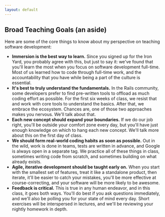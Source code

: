 ```yaml
---
layout: default
---
```


## Broad Teaching Goals (an aside)

Here are some of the core things to know about my perspective on teaching software development:

* **Immersion is the best way to learn.** Since you signed up for the Iron Yard, you probably agree with this, but just to say it: we've found that you'll learn the most when you focus on software development full-time.  Most of us learned how to code through full-time work, and the accountability that you have while being a part of the culture is essential.
* **It's best to truly understand the fundamentals.** In the Rails community, some developers prefer to find pre-written tools to offload as much coding effort as possible.  For the first six weeks of class, we resist that and work with core tools to understand the basics.  After that, we embrace the ecosystem.  Chances are, one of those two approaches makes you nervous.  We'll talk about that.
* **Each new concept should expand your boundaries.** If we do our job right, you'll be outside your comfort zone every day, but you'll have just enough knowledge on which to hang each new concept.  We'll talk more about this on the first day of class.
* **We should form real-world coding habits as soon as possible.**  Out in the wild, work is done in teams, tests are written in advance, and Google is always open in a separate tag.  We practice all of these things in class, sometimes writing code from scratch, and sometimes building on what already exists.
* **Agile, iterative development should be taught early on.**  When you start with the smallest set of features, treat it like a standalone product, then iterate, it'll be easier to catch your mistakes, you'll be more effective at course-correcting, and your software will be more likely to be awesome.
* **Feedback is critical.** This is true in any human endeavor, and in this class, it goes both ways.  You'll do best if you ask questions immediately, and we'll also be polling you for your state of mind every day.  Short exercises will be interspersed in lectures, and we'll be reviewing your nightly homework in depth.

